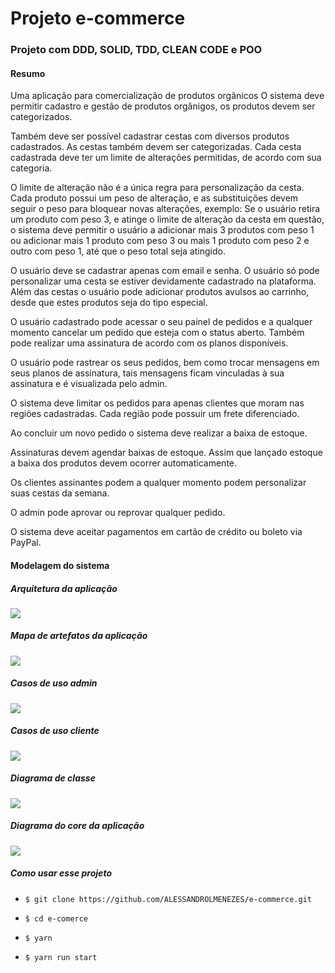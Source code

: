 # Projeto e-commerce

### Projeto com DDD, SOLID, TDD, CLEAN CODE e POO

#### Resumo

Uma aplicação para comercialização de produtos orgânicos
O sistema deve permitir cadastro e gestão de produtos orgânigos,
os produtos devem ser categorizados.

Também deve ser possível cadastrar cestas com diversos produtos cadastrados.
As cestas também devem ser categorizadas.
Cada cesta cadastrada deve ter um limite de alterações permitidas, de acordo
com sua categoria.

O limite de alteração não é a única regra para personalização da cesta.
Cada produto possui um peso de alteração, e as substituições devem
seguir o peso para bloquear novas alterações, exemplo:
Se o usuário retira um produto com peso 3, e atinge o limite de alteração
da cesta em questão, o sistema deve permitir o usuário a adicionar mais 3
produtos com peso 1 ou adicionar mais 1 produto com peso 3 ou mais 1 produto
com peso 2 e outro com peso 1, até que o peso total seja atingido.

O usuário deve se cadastrar apenas com email e senha.
O usuário só pode personalizar uma cesta se estiver devidamente cadastrado na plataforma.
Além das cestas o usuário pode adicionar produtos avulsos ao carrinho, desde
que estes produtos seja do tipo especial.

O usuário cadastrado pode acessar o seu painel de pedidos e a qualquer momento
cancelar um pedido que esteja com o status aberto.
Também pode realizar uma assinatura de acordo com os planos disponíveis.

O usuário pode rastrear os seus pedidos, bem como trocar mensagens em seus planos
de assinatura, tais mensagens ficam vinculadas à sua assinatura e é visualizada pelo admin.

O sistema deve limitar os pedidos para apenas clientes que moram nas regiões cadastradas.
Cada região pode possuir um frete diferenciado.

Ao concluir um novo pedido o sistema deve realizar a baixa de estoque.

Assinaturas devem agendar baixas de estoque. Assim que lançado estoque a baixa dos
produtos devem ocorrer automaticamente.

Os clientes assinantes podem a qualquer momento podem personalizar suas cestas da semana.

O admin pode aprovar ou reprovar qualquer pedido.

O sistema deve aceitar pagamentos em cartão de crédito ou boleto via PayPal.

#### Modelagem do sistema

##### Arquitetura da aplicação

![](./readme/Arquitetura-pastas.png)

##### Mapa de artefatos da aplicação

![](./readme/Artefatos.png)

##### Casos de uso admin

![](./readme/AdminUseCase.png)

##### Casos de uso cliente

![](./readme/ClientUseCase.png)

##### Diagrama de classe

![](./readme/ClassDiagram.png)

##### Diagrama do core da aplicação

![](./readme/Diagrama.core.png)

##### Como usar esse projeto

- `$ git clone https://github.com/ALESSANDROLMENEZES/e-commerce.git`

- `$ cd e-comerce `

- `$ yarn `

- `$ yarn run start `
